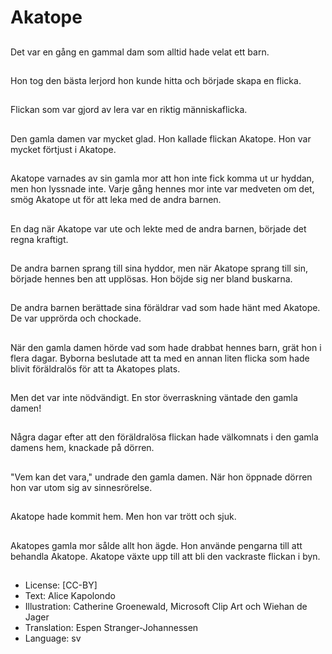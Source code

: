 # Akatope

##
Det var en gång en gammal dam som alltid hade velat ett barn.

##
Hon tog den bästa lerjord hon kunde hitta och började skapa en flicka.

##
Flickan som var gjord av lera var en riktig människaflicka.

##
Den gamla damen var mycket glad. Hon kallade flickan Akatope. Hon var mycket förtjust i Akatope.

##
Akatope varnades av sin gamla mor att hon inte fick komma ut ur hyddan, men hon lyssnade inte. Varje gång hennes mor inte var medveten om det, smög Akatope ut för att leka med de andra barnen.

##
En dag när Akatope var ute och lekte med de andra barnen, började det regna kraftigt.

##

De andra barnen sprang till sina hyddor, men när Akatope sprang till sin, började hennes ben att upplösas. Hon böjde sig ner bland buskarna.

##
De andra barnen berättade sina föräldrar vad som hade hänt med Akatope. De var upprörda och chockade.

##
När den gamla damen hörde vad som hade drabbat hennes barn, grät hon i flera dagar. Byborna beslutade att ta med en annan liten flicka som hade blivit föräldralös för att ta Akatopes plats.

##
Men det var inte nödvändigt. En stor överraskning väntade den gamla damen!

##
Några dagar efter att den föräldralösa flickan hade välkomnats i den gamla damens hem, knackade på dörren.

##
"Vem kan det vara," undrade den gamla damen. När hon öppnade dörren hon var utom sig av sinnesrörelse.

##
Akatope hade kommit hem. Men hon var trött och sjuk.

##
Akatopes gamla mor sålde allt hon ägde. Hon använde pengarna till att behandla Akatope. Akatope växte upp till att bli den vackraste flickan i byn.

##
* License: [CC-BY]
* Text: Alice Kapolondo
* Illustration: Catherine Groenewald, Microsoft Clip Art och Wiehan de Jager
* Translation: Espen Stranger-Johannessen
* Language: sv

